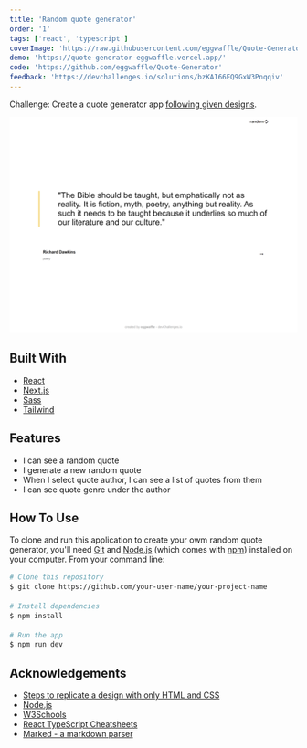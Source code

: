 ```yaml
---
title: 'Random quote generator'
order: '1'
tags: ['react', 'typescript']
coverImage: 'https://raw.githubusercontent.com/eggwaffle/Quote-Generator/main/screenshot.png'
demo: 'https://quote-generator-eggwaffle.vercel.app/'
code: 'https://github.com/eggwaffle/Quote-Generator'
feedback: 'https://devchallenges.io/solutions/bzKAI66EQ9GxW3Pnqqiv'
---
```


Challenge: Create a quote generator app [following given designs](https://devchallenges.io/challenges/8Y3J4ucAMQpSnYTwwWW8).

![screenshot](https://raw.githubusercontent.com/eggwaffle/Quote-Generator/main/screenshot.png)

## Built With

- [React](https://reactjs.org/)
- [Next.js](https://nextjs.org/)
- [Sass](https://sass-lang.com/)
- [Tailwind](https://tailwindcss.com/)

## Features

- I can see a random quote
- I generate a new random quote
- When I select quote author, I can see a list of quotes from them
- I can see quote genre under the author

## How To Use

To clone and run this application to create your owm random quote generator, you'll need [Git](https://git-scm.com) and [Node.js](https://nodejs.org/en/download/) (which comes with [npm](http://npmjs.com)) installed on your computer. From your command line:

```bash
# Clone this repository
$ git clone https://github.com/your-user-name/your-project-name

# Install dependencies
$ npm install

# Run the app
$ npm run dev
```

## Acknowledgements

- [Steps to replicate a design with only HTML and CSS](https://devchallenges-blogs.web.app/how-to-replicate-design/)
- [Node.js](https://nodejs.org/)
- [W3Schools](https://www.w3schools.com/)
- [React TypeScript Cheatsheets](https://react-typescript-cheatsheet.netlify.app/)
- [Marked - a markdown parser](https://github.com/chjj/marked)